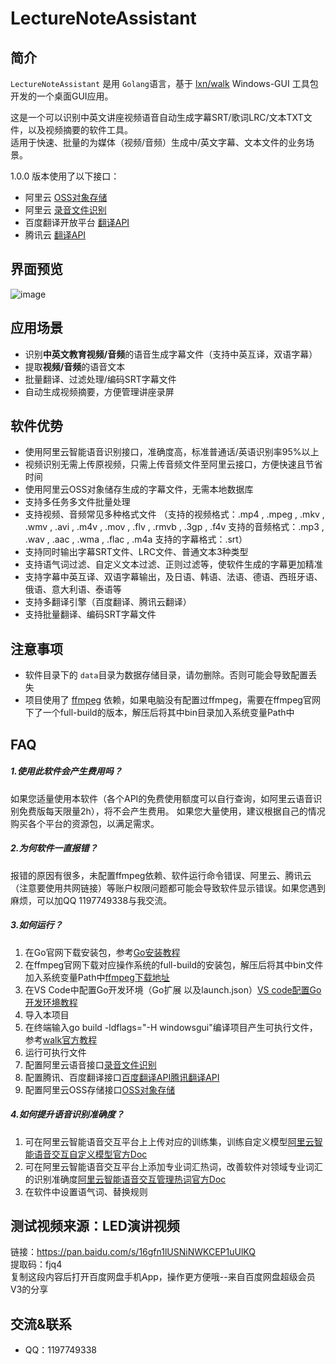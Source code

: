 # LectureNoteAssistant

## 简介

`LectureNoteAssistant` 是用 `Golang`语言，基于 [lxn/walk](https://github.com/lxn/walk) Windows-GUI 工具包开发的一个桌面GUI应用。

这是一个可以识别中英文讲座视频语音自动生成字幕SRT/歌词LRC/文本TXT文件，以及视频摘要的软件工具。<br />适用于快速、批量的为媒体（视频/音频）生成中/英文字幕、文本文件的业务场景。

1.0.0 版本使用了以下接口：
- 阿里云 [OSS对象存储](https://www.aliyun.com/product/oss?spm=5176.12825654.eofdhaal5.13.e9392c4aGfj5vj&aly_as=K11FcpO8)
- 阿里云 [录音文件识别](https://ai.aliyun.com/nls/filetrans?spm=5176.12061031.1228726.1.47fe3cb43I34mn) 
- 百度翻译开放平台 [翻译API](http://api.fanyi.baidu.com/api/trans/product/index) 
- 腾讯云 [翻译API](https://cloud.tencent.com/product/tmt) 

<a name="0b884e4f"></a>
## 界面预览

![image](https://github.com/WideSu/lectureNoteAssistant/blob/main/screenshot/lectureNoteAssistant.gif)

## 应用场景

- 识别**中英文教育视频/音频**的语音生成字幕文件（支持中英互译，双语字幕）
- 提取**视频/音频**的语音文本
- 批量翻译、过滤处理/编码SRT字幕文件
- 自动生成视频摘要，方便管理讲座录屏


<a name="b89d37d3"></a>
## 软件优势

- 使用阿里云智能语音识别接口，准确度高，标准普通话/英语识别率95%以上
- 视频识别无需上传原视频，只需上传音频文件至阿里云接口，方便快速且节省时间
- 使用阿里云OSS对象储存生成的字幕文件，无需本地数据库
- 支持多任务多文件批量处理
- 支持视频、音频常见多种格式文件
（支持的视频格式：.mp4 , .mpeg , .mkv , .wmv , .avi , .m4v , .mov , .flv , .rmvb , .3gp , .f4v
  支持的音频格式：.mp3 , .wav , .aac , .wma , .flac , .m4a
  支持的字幕格式：.srt）
- 支持同时输出字幕SRT文件、LRC文件、普通文本3种类型
- 支持语气词过滤、自定义文本过滤、正则过滤等，使软件生成的字幕更加精准
- 支持字幕中英互译、双语字幕输出，及日语、韩语、法语、德语、西班牙语、俄语、意大利语、泰语等
- 支持多翻译引擎（百度翻译、腾讯云翻译）
- 支持批量翻译、编码SRT字幕文件

<a name="1bbbb204"></a>
## 注意事项

- 软件目录下的 `data`目录为数据存储目录，请勿删除。否则可能会导致配置丢失
- 项目使用了 [ffmpeg](http://ffmpeg.org/) 依赖，如果电脑没有配置过ffmpeg，需要在ffmpeg官网下了一个full-build的版本，解压后将其中bin目录加入系统变量Path中

## FAQ

##### 1.使用此软件会产生费用吗？
如果您适量使用本软件（各个API的免费使用额度可以自行查询，如阿里云语音识别免费版每天限量2h），将不会产生费用。
如果您大量使用，建议根据自己的情况购买各个平台的资源包，以满足需求。

##### 2.为何软件一直报错？
报错的原因有很多，未配置ffmpeg依赖、软件运行命令错误、阿里云、腾讯云（注意要使用共网链接）等账户权限问题都可能会导致软件显示错误。如果您遇到麻烦，可以加QQ 1197749338与我交流。

##### 3.如何运行？
1. 在Go官网下载安装包，参考[Go安装教程](https://golang.org/doc/install)<br />
2. 在ffmpeg官网下载对应操作系统的full-build的安装包，解压后将其中bin文件加入系统变量Path中[ffmpeg下载地址](https://ffmpeg.org/download.html)<br />
3. 在VS Code中配置Go开发环境（Go扩展 以及launch.json）[VS code配置Go开发环境教程](https://www.liwenzhou.com/posts/Go/00_go_in_vscode/)<br />
4. 导入本项目<br />
5. 在终端输入go build -ldflags="-H windowsgui"编译项目产生可执行文件，参考[walk官方教程](https://github.com/lxn/walk)<br />
6. 运行可执行文件<br />
7. 配置阿里云语音接口[录音文件识别](https://ai.aliyun.com/nls/filetrans?spm=5176.12061031.1228726.1.47fe3cb43I34mn) <br />
8. 配置腾讯、百度翻译接口[百度翻译API](http://api.fanyi.baidu.com/api/trans/product/index)[腾讯翻译API](https://cloud.tencent.com/product/tmt)  <br />
9. 配置阿里云OSS存储接口[OSS对象存储](https://www.aliyun.com/product/oss?spm=5176.12825654.eofdhaal5.13.e9392c4aGfj5vj&aly_as=K11FcpO8)<br />

##### 4.如何提升语音识别准确度？
1. 可在阿里云智能语音交互平台上上传对应的训练集，训练自定义模型[阿里云智能语音交互自定义模型官方Doc](https://help.aliyun.com/document_detail/72216.html?spm=a2c4g.11186623.6.565.3d0569386dk3T3)<br />
2. 可在阿里云智能语音交互平台上添加专业词汇热词，改善软件对领域专业词汇的识别准确度[阿里云智能语音交互管理热词官方Doc](https://help.aliyun.com/document_detail/72215.html?spm=a2c4g.11186623.6.564.40071037R34ic5)<br />
3. 在软件中设置语气词、替换规则<br />

<a name="f3dc992e"></a>

## 测试视频来源：LED演讲视频
链接：https://pan.baidu.com/s/16gfn1lUSNiNWKCEP1uUlKQ <br />
提取码：fjq4 <br />
复制这段内容后打开百度网盘手机App，操作更方便哦--来自百度网盘超级会员V3的分享<br />

## 交流&联系

- QQ：1197749338

